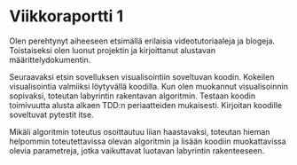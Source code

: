 # Viikkoraportti 1
Olen perehtynyt aiheeseen etsimällä erilaisia videotutoriaaleja ja blogeja. Toistaiseksi olen luonut projektin ja kirjoittanut alustavan määrittelydokumentin. 

Seuraavaksi etsin sovelluksen visualisointiin soveltuvan koodin. Kokeilen visualisointia valmiiksi löytyvällä koodilla. Kun olen muokannut visualisoinnin sopivaksi, toteutan labyrintin rakentavan algoritmin. Testaan koodin toimivuutta alusta alkaen TDD:n periaatteiden mukaisesti. Kirjoitan koodille soveltuvat pytestit itse.

Mikäli algoritmin toteutus osoittautuu liian haastavaksi, toteutan hieman helpommin toteutettavissa olevan algoritmin ja lisään koodiin muokattavissa olevia parametreja, jotka vaikuttavat luotavan labyrintin rakenteeseen.
